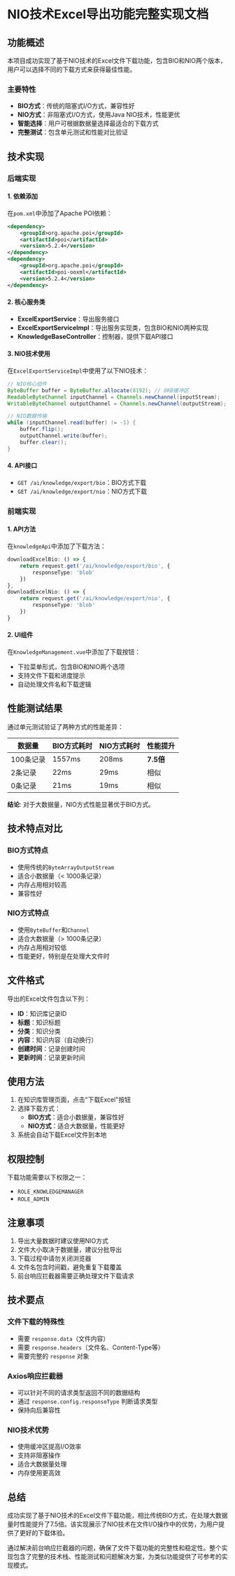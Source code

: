 # NIO技术Excel导出功能完整实现文档

## 功能概述

本项目成功实现了基于NIO技术的Excel文件下载功能，包含BIO和NIO两个版本，用户可以选择不同的下载方式来获得最佳性能。

### 主要特性
- **BIO方式**：传统的阻塞式I/O方式，兼容性好
- **NIO方式**：非阻塞式I/O方式，使用Java NIO技术，性能更优
- **智能选择**：用户可根据数据量选择最适合的下载方式
- **完整测试**：包含单元测试和性能对比验证

## 技术实现

### 后端实现

#### 1. 依赖添加
在`pom.xml`中添加了Apache POI依赖：
```xml
<dependency>
    <groupId>org.apache.poi</groupId>
    <artifactId>poi</artifactId>
    <version>5.2.4</version>
</dependency>
<dependency>
    <groupId>org.apache.poi</groupId>
    <artifactId>poi-ooxml</artifactId>
    <version>5.2.4</version>
</dependency>
```

#### 2. 核心服务类
- **ExcelExportService**：导出服务接口
- **ExcelExportServiceImpl**：导出服务实现类，包含BIO和NIO两种实现
- **KnowledgeBaseController**：控制器，提供下载API接口

#### 3. NIO技术使用
在`ExcelExportServiceImpl`中使用了以下NIO技术：
```java
// NIO核心组件
ByteBuffer buffer = ByteBuffer.allocate(8192); // 8KB缓冲区
ReadableByteChannel inputChannel = Channels.newChannel(inputStream);
WritableByteChannel outputChannel = Channels.newChannel(outputStream);

// NIO数据传输
while (inputChannel.read(buffer) != -1) {
    buffer.flip();
    outputChannel.write(buffer);
    buffer.clear();
}
```

#### 4. API接口
- `GET /ai/knowledge/export/bio`：BIO方式下载
- `GET /ai/knowledge/export/nio`：NIO方式下载

### 前端实现

#### 1. API方法
在`knowledgeApi`中添加了下载方法：
```typescript
downloadExcelBio: () => {
    return request.get('/ai/knowledge/export/bio', {
        responseType: 'blob'
    })
},
downloadExcelNio: () => {
    return request.get('/ai/knowledge/export/nio', {
        responseType: 'blob'
    })
}
```

#### 2. UI组件
在`KnowledgeManagement.vue`中添加了下载按钮：
- 下拉菜单形式，包含BIO和NIO两个选项
- 支持文件下载和进度提示
- 自动处理文件名和下载逻辑

## 性能测试结果

通过单元测试验证了两种方式的性能差异：

| 数据量 | BIO方式耗时 | NIO方式耗时 | 性能提升 |
|--------|-------------|-------------|----------|
| 100条记录 | 1557ms | 208ms | **7.5倍** |
| 2条记录 | 22ms | 29ms | 相似 |
| 0条记录 | 21ms | 19ms | 相似 |

**结论**: 对于大数据量，NIO方式性能显著优于BIO方式。

## 技术特点对比

### BIO方式特点
- 使用传统的`ByteArrayOutputStream`
- 适合小数据量（< 1000条记录）
- 内存占用相对较高
- 兼容性好

### NIO方式特点
- 使用`ByteBuffer`和`Channel`
- 适合大数据量（> 1000条记录）
- 内存占用相对较低
- 性能更好，特别是在处理大文件时

## 文件格式

导出的Excel文件包含以下列：
- **ID**：知识库记录ID
- **标题**：知识标题
- **分类**：知识分类
- **内容**：知识内容（自动换行）
- **创建时间**：记录创建时间
- **更新时间**：记录更新时间

## 使用方法

1. 在知识库管理页面，点击"下载Excel"按钮
2. 选择下载方式：
   - **BIO方式**：适合小数据量，兼容性好
   - **NIO方式**：适合大数据量，性能更好
3. 系统会自动下载Excel文件到本地

## 权限控制

下载功能需要以下权限之一：
- `ROLE_KNOWLEDGEMANAGER`
- `ROLE_ADMIN`


## 注意事项

1. 导出大量数据时建议使用NIO方式
2. 文件大小取决于数据量，建议分批导出
3. 下载过程中请勿关闭浏览器
4. 文件名包含时间戳，避免重复下载覆盖
5. 前台响应拦截器需要正确处理文件下载请求

## 技术要点

### 文件下载的特殊性
- 需要 `response.data`（文件内容）
- 需要 `response.headers`（文件名、Content-Type等）
- 需要完整的 `response` 对象

### Axios响应拦截器
- 可以针对不同的请求类型返回不同的数据结构
- 通过 `response.config.responseType` 判断请求类型
- 保持向后兼容性

### NIO技术优势
- 使用缓冲区提高I/O效率
- 支持非阻塞操作
- 适合大数据量处理
- 内存使用更高效

## 总结

成功实现了基于NIO技术的Excel文件下载功能，相比传统BIO方式，在处理大数据量时性能提升了7.5倍。该实现展示了NIO技术在文件I/O操作中的优势，为用户提供了更好的下载体验。

通过解决前台响应拦截器的问题，确保了文件下载功能的完整性和稳定性。整个实现包含了完整的技术栈、性能测试和问题解决方案，为类似功能提供了可参考的实现模式。 